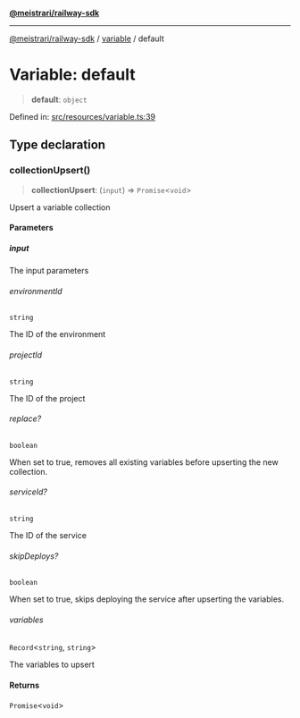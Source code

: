 [**@meistrari/railway-sdk**](../../README.md)

***

[@meistrari/railway-sdk](../../README.md) / [variable](../README.md) / default

# Variable: default

> **default**: `object`

Defined in: [src/resources/variable.ts:39](https://github.com/meistrari/railway-sdk/blob/86a09470f457674801f5bee1f99da0d3e39ced25/src/resources/variable.ts#L39)

## Type declaration

### collectionUpsert()

> **collectionUpsert**: (`input`) => `Promise`\<`void`\>

Upsert a variable collection

#### Parameters

##### input

The input parameters

###### environmentId

`string`

The ID of the environment

###### projectId

`string`

The ID of the project

###### replace?

`boolean`

When set to true, removes all existing variables before upserting the new collection.

###### serviceId?

`string`

The ID of the service

###### skipDeploys?

`boolean`

When set to true, skips deploying the service after upserting the variables.

###### variables

`Record`\<`string`, `string`\>

The variables to upsert

#### Returns

`Promise`\<`void`\>
